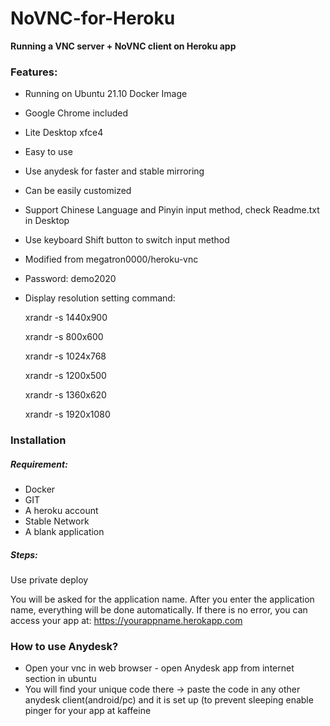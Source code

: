 
# NoVNC-for-Heroku
**Running a VNC server + NoVNC client on Heroku app**

### Features:
  - Running on Ubuntu 21.10 Docker Image
  - Google Chrome included
  - Lite Desktop xfce4
  - Easy to use
  - Use anydesk for faster and stable mirroring
  - Can be easily customized
  - Support Chinese Language and Pinyin input method, check Readme.txt in Desktop
  - Use keyboard Shift button to switch input method
  - Modified from megatron0000/heroku-vnc
  - Password: demo2020
  - Display resolution setting command:
  
      xrandr -s 1440x900
      
      xrandr -s 800x600
      
      xrandr -s 1024x768
      
      xrandr -s 1200x500
      
      xrandr -s 1360x620
      
      xrandr -s 1920x1080
      

### Installation

##### Requirement:
 - Docker
 - GIT
 - A heroku account
 - Stable Network
 - A blank application

##### Steps: 
Use private deploy

You will be asked for the application name. After you enter the application name, everything will be done automatically. If there is no error, you can access your app at: https://yourappname.herokapp.com

### How to use Anydesk?
  - Open your vnc in web browser - open Anydesk app from internet section in ubuntu
  - You will find your unique code there -> paste the code in any other anydesk client(android/pc) and it is set up (to prevent sleeping enable pinger for your app at     kaffeine

